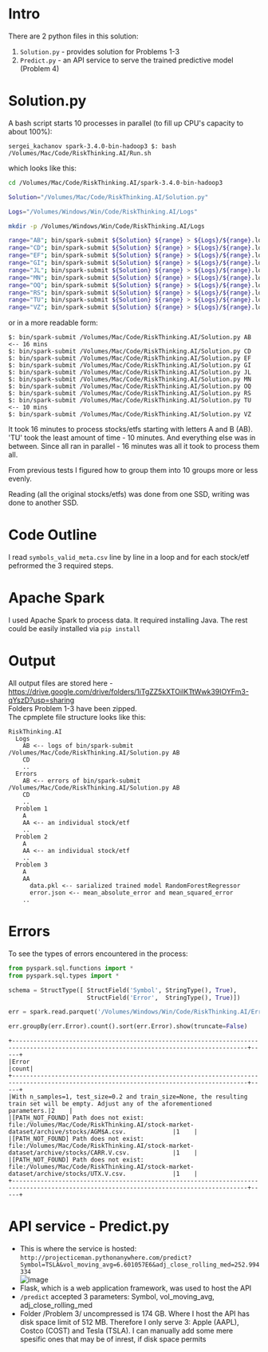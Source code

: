 # Intro
There are 2 python files in this solution:
1. `Solution.py` - provides solution for Problems 1-3
2. `Predict.py` - an API service to serve the trained predictive model (Problem 4)
# Solution.py
A bash script starts 10 processes in parallel (to fill up CPU's capacity to about 100%):  
  
`sergei_kachanov spark-3.4.0-bin-hadoop3 $: bash /Volumes/Mac/Code/RiskThinking.AI/Run.sh`  
  
which looks like this:  

```bash
cd /Volumes/Mac/Code/RiskThinking.AI/spark-3.4.0-bin-hadoop3

Solution="/Volumes/Mac/Code/RiskThinking.AI/Solution.py"

Logs="/Volumes/Windows/Win/Code/RiskThinking.AI/Logs"

mkdir -p /Volumes/Windows/Win/Code/RiskThinking.AI/Logs

range="AB"; bin/spark-submit ${Solution} ${range} > ${Logs}/${range}.log 2>&1 &
range="CD"; bin/spark-submit ${Solution} ${range} > ${Logs}/${range}.log 2>&1 &
range="EF"; bin/spark-submit ${Solution} ${range} > ${Logs}/${range}.log 2>&1 &
range="GI"; bin/spark-submit ${Solution} ${range} > ${Logs}/${range}.log 2>&1 &
range="JL"; bin/spark-submit ${Solution} ${range} > ${Logs}/${range}.log 2>&1 &
range="MN"; bin/spark-submit ${Solution} ${range} > ${Logs}/${range}.log 2>&1 &
range="OQ"; bin/spark-submit ${Solution} ${range} > ${Logs}/${range}.log 2>&1 &
range="RS"; bin/spark-submit ${Solution} ${range} > ${Logs}/${range}.log 2>&1 &
range="TU"; bin/spark-submit ${Solution} ${range} > ${Logs}/${range}.log 2>&1 &
range="VZ"; bin/spark-submit ${Solution} ${range} > ${Logs}/${range}.log 2>&1 &
```
or in a more readable form:
```
$: bin/spark-submit /Volumes/Mac/Code/RiskThinking.AI/Solution.py AB <-- 16 mins
$: bin/spark-submit /Volumes/Mac/Code/RiskThinking.AI/Solution.py CD
$: bin/spark-submit /Volumes/Mac/Code/RiskThinking.AI/Solution.py EF
$: bin/spark-submit /Volumes/Mac/Code/RiskThinking.AI/Solution.py GI
$: bin/spark-submit /Volumes/Mac/Code/RiskThinking.AI/Solution.py JL
$: bin/spark-submit /Volumes/Mac/Code/RiskThinking.AI/Solution.py MN
$: bin/spark-submit /Volumes/Mac/Code/RiskThinking.AI/Solution.py OQ
$: bin/spark-submit /Volumes/Mac/Code/RiskThinking.AI/Solution.py RS
$: bin/spark-submit /Volumes/Mac/Code/RiskThinking.AI/Solution.py TU <-- 10 mins
$: bin/spark-submit /Volumes/Mac/Code/RiskThinking.AI/Solution.py VZ
```
It took 16 minutes to process stocks/etfs starting with letters A and B (AB). 'TU' took the least amount of time - 10 minutes. And everything else was in between. Since all ran in parallel - 16 minutes was all it took to process them all.  
  
From previous tests I figured how to group them into 10 groups more or less evenly.  
  
Reading (all the original stocks/etfs) was done from one SSD, writing was done to another SSD.
# Code Outline
I read `symbols_valid_meta.csv` line by line in a loop and for each stock/etf pefrormed the 3 required steps.
# Apache Spark
I used Apache Spark to process data. It required installing Java. The rest could be easily installed via `pip install`
# Output
All output files are stored here - https://drive.google.com/drive/folders/1iTgZZ5kXTOiIKTtWwk39IOYFm3-qYszD?usp=sharing  
Folders Problem 1-3 have been zipped.  
The cpmplete file structure looks like this:
```
RiskThinking.AI
  Logs
    AB <-- logs of bin/spark-submit /Volumes/Mac/Code/RiskThinking.AI/Solution.py AB
    CD
    ..
  Errors
    AB <-- errors of bin/spark-submit /Volumes/Mac/Code/RiskThinking.AI/Solution.py AB
    CD
    ..
  Problem 1
    A
    AA <-- an individual stock/etf
    ..
  Problem 2
    A
    AA <-- an individual stock/etf
    ..
  Problem 3
    A
    AA
      data.pkl <-- sarialized trained model RandomForestRegressor
      error.json <-- mean_absolute_error and mean_squared_error
    ..
```
# Errors
To see the types of errors encountered in the process:
```python
from pyspark.sql.functions import *
from pyspark.sql.types import *

schema = StructType([ StructField('Symbol', StringType(), True),
                      StructField('Error',  StringType(), True)])

err = spark.read.parquet('/Volumes/Windows/Win/Code/RiskThinking.AI/Errors/**', schema=schema)

err.groupBy(err.Error).count().sort(err.Error).show(truncate=False)
```
```
+----------------------------------------------------------------------------------------------------------------------------------------+-----+
|Error                                                                                                                                   |count|
+----------------------------------------------------------------------------------------------------------------------------------------+-----+
|With n_samples=1, test_size=0.2 and train_size=None, the resulting train set will be empty. Adjust any of the aforementioned parameters.|2    |
|[PATH_NOT_FOUND] Path does not exist: file:/Volumes/Mac/Code/RiskThinking.AI/stock-market-dataset/archive/stocks/AGM$A.csv.             |1    |
|[PATH_NOT_FOUND] Path does not exist: file:/Volumes/Mac/Code/RiskThinking.AI/stock-market-dataset/archive/stocks/CARR.V.csv.            |1    |
|[PATH_NOT_FOUND] Path does not exist: file:/Volumes/Mac/Code/RiskThinking.AI/stock-market-dataset/archive/stocks/UTX.V.csv.             |1    |
+----------------------------------------------------------------------------------------------------------------------------------------+-----+
```
# API service - Predict.py
- This is where the service is hosted:  
`http://projecticeman.pythonanywhere.com/predict?Symbol=TSLA&vol_moving_avg=6.601057E6&adj_close_rolling_med=252.994334`  
![image](https://user-images.githubusercontent.com/124945757/236939926-c2760dfd-8b74-4276-9fa6-69787ebeca54.png)
- Flask, which is a web application framework, was used to host the API
- `/predict` accepted 3 parameters: Symbol, vol_moving_avg, adj_close_rolling_med
- Folder /Problem 3/ uncompressed is 174 GB. Where I host the API has disk space limit of 512 MB. Therefore I only serve 3: Apple (AAPL), Costco (COST) and Tesla (TSLA). I can manually add some mere spesific ones that may be of inrest, if disk space permits
